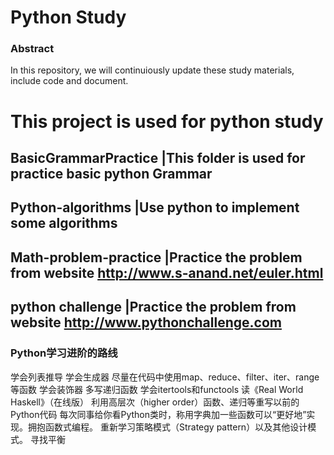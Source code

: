 Python Study
=====================

### Abstract
In this repository, we will continuiously update these study materials, include code and document.

This project is used for python study
=============

BasicGrammarPractice     |This folder is used for practice basic python Grammar
-------------
Python-algorithms        |Use python to implement some algorithms
-------------
Math-problem-practice    |Practice the problem from website http://www.s-anand.net/euler.html 
-------------
python challenge         |Practice the problem from website http://www.pythonchallenge.com
-------------
### Python学习进阶的路线
学会列表推导
学会生成器
尽量在代码中使用map、reduce、filter、iter、range等函数
学会装饰器
多写递归函数
学会itertools和functools
读《Real World Haskell》（在线版）
利用高层次（higher order）函数、递归等重写以前的Python代码
每次同事给你看Python类时，称用字典加一些函数可以“更好地”实现。拥抱函数式编程。
重新学习策略模式（Strategy pattern）以及其他设计模式。
寻找平衡
